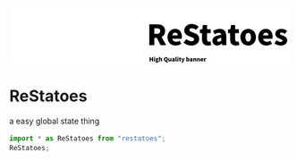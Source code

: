 ![ReStatoes banner](./media/banner.png)

# ReStatoes

a easy global state thing

```ts
import * as ReStatoes from "restatoes";
ReStatoes;
```
